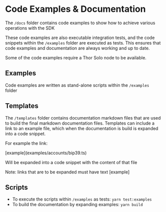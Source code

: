 # Code Examples & Documentation

The `/docs` folder contains code examples to show how to achieve various operations with the SDK

These code examples are also executable integration tests, and the code snippets within the `/examples` folder are executed as tests. This ensures that code examples and documentation are always working and up to date.

Some of the code examples require a Thor Solo node to be available.

## Examples

Code examples are written as stand-alone scripts within the `/examples` folder


## Templates

The `/templates` folder contains documentation markdown files that are used to build the final markdown documentation files. Templates can include a link to an example file, which when the documentation is build is expanded into a code snippet.

For example the link:

\[example](examples/accounts/bip39.ts)

Will be expanded into a code snippet with the content of that file

Note: links that are to be expanded must have text \[example]

## Scripts

* To execute the scripts within `/examples` as tests: `yarn test:examples`
* To build the documentation by expanding examples: `yarn build`





